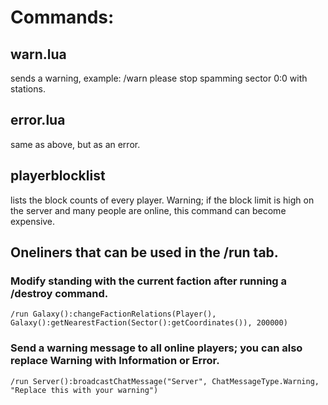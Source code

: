 # Commands:

## warn.lua
sends a warning, example: /warn please stop spamming sector 0:0 with stations.
## error.lua 
same as above, but as an error.
## playerblocklist 
lists the block counts of every player. Warning; if the block limit is high on the server and many people are online, this command can become expensive.




## Oneliners that can be used in the /run tab.

### Modify standing with the current faction after running a /destroy command.

    /run Galaxy():changeFactionRelations(Player(), Galaxy():getNearestFaction(Sector():getCoordinates()), 200000)

### Send a warning message to all online players; you can also replace Warning with Information or Error.

    /run Server():broadcastChatMessage("Server", ChatMessageType.Warning, "Replace this with your warning")


